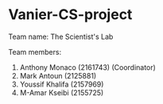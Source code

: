 # Vanier-CS-project

Team name: The Scientist's Lab

Team members:
1. Anthony Monaco (2161743) (Coordinator)
2. Mark Antoun (2125881) 
3. Youssif Khalifa (2157969)
4. M-Amar Kseibi (2155725)
 
 
 
